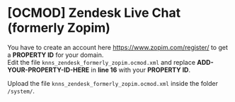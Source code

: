 # [OCMOD] Zendesk Live Chat (formerly Zopim)

You have to create an account here https://www.zopim.com/register/ to get a **PROPERTY ID** for your domain.  
Edit the file `knns_zendesk_formerly_zopim.ocmod.xml` and replace **ADD-YOUR-PROPERTY-ID-HERE** in **line 16** with your **PROPERTY ID**.

Upload the file `knns_zendesk_formerly_zopim.ocmod.xml` inside the folder `/system/`.
